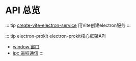# API 总览

::: tip [create-vite-electron-service](/api/create-vite-electron-service)
用Vite创建electron服务 
:::

::: tip electron-prokit
electron-prokit核心框架API
- [window 窗口](/api/electron-prokit/window)
- [ipc 进程通信](/api/electron-prokit/ipc)
:::